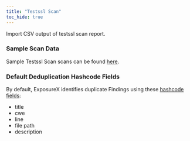 ```yaml
---
title: "Testssl Scan"
toc_hide: true
---
```

Import CSV output of testssl scan report.

### Sample Scan Data
Sample Testssl Scan scans can be found [here](https://github.com/ExposureX/django-ExposureX/tree/master/unittests/scans/testssl).

### Default Deduplication Hashcode Fields
By default, ExposureX identifies duplicate Findings using these [hashcode fields](https://docs.exposurex.com/en/working_with_findings/finding_deduplication/about_deduplication/):

- title
- cwe
- line
- file path
- description
